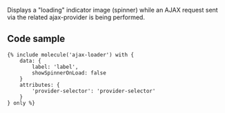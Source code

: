 Displays a "loading" indicator image (spinner) while an AJAX request sent via the related ajax-provider is being performed.

## Code sample

```
{% include molecule('ajax-loader') with {
    data: {
        label: 'label',
        showSpinnerOnLoad: false
    }
    attributes: {
        'provider-selector': 'provider-selector'
    }
} only %}
```
